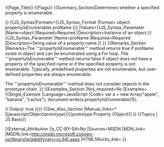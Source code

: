 {{Page_Title}}
{{Flags}}
{{Summary_Section|Determines whether a specified property is enumerable.

}}
{{JS_Syntax|Formats={{JS_Syntax_Format
|Format= object. propertyIsEnumerable( proName )}}
|Values={{JS_Syntax_Parameter
|Name=object
|Required=Required
|Description=Instance of an object.}}{{JS_Syntax_Parameter
|Name=proName
|Required=Required
|Description=String value of a property name.}}
}}
{{Remarks_Section
|Remarks=The '''propertyIsEnumerable''' method returns true if proName exists in object and can be enumerated using a For loop. The '''propertyIsEnumerable''' method returns false if object does not have a property of the specified name or if the specified property is not enumerable. Typically, predefined properties are not enumerable, but user-defined properties are always enumerable.

The '''propertyIsEnumerable''' method does not consider objects in the prototype chain.
}}
{{Examples_Section
|Not_required=No
|Examples={{Single_Example
|Language=JavaScript
|Code= var a = new Array("apple", "banana", "cactus");
 document.write(a.propertyIsEnumerable(1));
 
 // Output: true
}}}}
{{See_Also_Section
|Manual_links=* [[javascript/Object/prototype{{!}}prototype Property (Object)]]
}}
{{Topics | JS Basic}}

{{External_Attribution
|Is_CC-BY-SA=No
|Sources=MSDN
|MDN_link=
|MSDN_link=http://msdn.microsoft.com/en-us/library/ie/adebfyya(v=vs.94).aspx
|HTML5Rocks_link=
}}